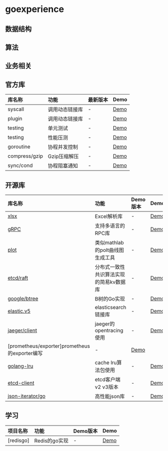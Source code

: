 # goexperience

## 数据结构

## 算法

## 业务相关

## 官方库
|库名称|功能|最新版本|Demo|
|:-|:-|:-|:-|
|syscall|调用动态链接库|-|[Demo](/loaddll)|
|plugin|调用动态链接库|-|[Demo](/plugin)|
|testing|单元测试|-|[Demo](/unittest)|
|testing|性能压测|-|[Demo](/benchmark)|
|goroutine|协程并发控制|-|[Demo](/concurrency)
|compress/gzip|Gzip压缩解压|-|[Demo](/compress/gzip)|
|sync/cond|协程阻塞通知|-|[Demo](/sync/cond)|

## 开源库

|库名称|功能|Demo版本|Demo|
|:-|:-|:-|:-|
|[xlsx](https://github.com/tealeg/xlsx)|Excel解析库|-|[Demo]()|
|[gRPC](https://github.com/grpc/go-grpc)|支持多语言的RPC库|-|[Demo](/rpc)|
|[plot](https://gonum.org/v1/plot)|类似mathlab的polt曲线图生成工具|-|[Demo](/plot)|
|[etcd/raft](https://github.com/etcd-io/etcd/raft)|分布式一致性共识算法实现的简易kv数据库|-|[Demo](/raft/raft-example)|
|[google/btree](https://github.com/google/btree)|B树的Go实现|-|[Demo](/google/btree-example)|
|[elastic.v5](https://github.com/olivere/elastic)|elasticsearch链接库|-|[Demo](/elasticsearch/README.md)|
|[jaeger/client]()|jaeger的opentracing使用|-|[Demo](/jaeger/testUdpSender)|
|[prometheus/exporter]prometheus的exporter编写|-|[Demo](/prometheus/exporter/README.md)|
|[golang-lru]()|cache lru算法包使用|-|[Demo](/cache/README.md)|
|[etcd-client]()|etcd客户端 v2 v3版本|-|[Demo](/etcd/README.md)|
|[json-iterator/go](github.com/json-iterator/go)|高性能json库|-|[Demo](/json/README.md)|

## 学习

|项目名称|功能|Demo版本|Demo|
|:-|:-|:-|:-|
|[redisgo]|Redis的go实现|-|[Demo](/redisgo)|